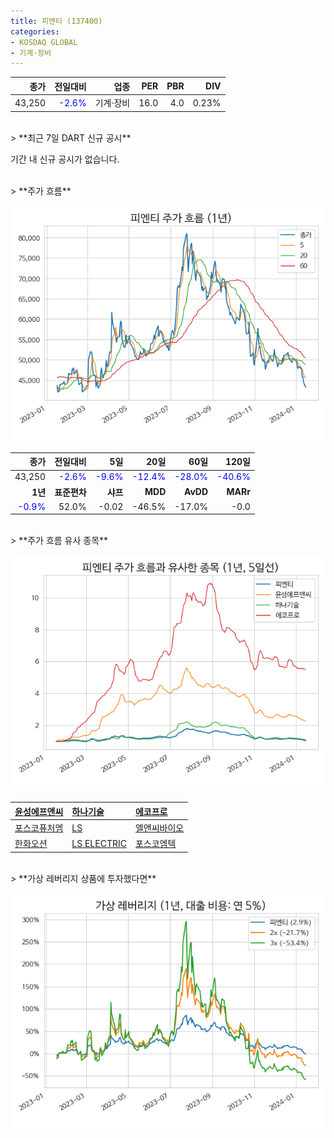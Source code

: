 ```yaml
---
title: 피엔티 (137400)
categories:
- KOSDAQ GLOBAL
- 기계·장비
---
```


|**종가**|**전일대비**|**업종**|**PER**|**PBR**|**DIV**|
|-------:|-----------:|-------:|------:|------:|------:|
|43,250|<span style="color: blue">-2.6%</span>|기계·장비|16.0|4.0|0.23%|

<!-- more -->

<br>
> **최근 7일 DART 신규 공시<a id="dart"></a>**

기간 내 신규 공시가 없습니다.

<br>
> **주가 흐름<a id="price"></a>**

![137400](/assets/images/stock/137400.png)

|**종가**|**전일대비**|**5일**|**20일**|**60일**|**120일**|
|-------:|-----------:|------:|-------:|-------:|--------:|
| 43,250 | <span style="color: blue">-2.6%</span> | <span style="color: blue">-9.6%</span> | <span style="color: blue">-12.4%</span> | <span style="color: blue">-28.0%</span> | <span style="color: blue">-40.6%</span> |
|**1년**|**표준편차**|**샤프**|**MDD**|**AvDD**|**MARr**|
| <span style="color: blue">-0.9%</span> | 52.0% | -0.02 | -46.5% | -17.0% | -0.0 |

<br>
> **주가 흐름 유사 종목<a id="corr"></a>**

![137400](/assets/images/stock/137400_corr.png)

| [윤성에프앤씨](/372170/) | [하나기술](/299030/) | [에코프로](/086520/) |
|:---------------------------------------|:---------------------------------------|:---------------------------------------|
| [포스코퓨처엠](/003670/) | [LS](/006260/) | [엘앤씨바이오](/290650/) |
| [한화오션](/042660/) | [LS ELECTRIC](/010120/) | [포스코엠텍](/009520/) |

<br>
> **가상 레버리지 상품에 투자했다면<a id="2x"></a>**

![137400](/assets/images/stock/137400_2x.png)

[^corr]: 상관계수를 이용하여 분석하였습니다.